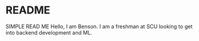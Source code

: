 # README
SIMPLE READ ME
Hello, I am Benson. I am a freshman at SCU looking to get into backend development and ML.
